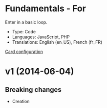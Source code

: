# Fundamentals - For

Enter in a basic loop.

* Type: Code
* Languages: JavaScript, PHP
* Translations: English (en_US), French (fr_FR)

[Card configuration](for.md)

<a name="1"></a>
# v1 (2014-06-04)

## Breaking changes

- Creation